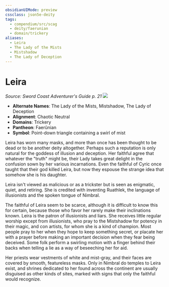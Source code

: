 ```yaml
---
obsidianUIMode: preview
cssclass: json5e-deity
tags:
  - compendium/src/scag
  - deity/faerunian
  - domain/trickery
aliases:
  - Leira
  - The Lady of the Mists
  - Mistshadow
  - The Lady of Deception
---
```

# Leira
*Source: Sword Coast Adventurer's Guide p. 21* 
![](/compendium/deities/img/symbol-of-leira.jpg#symbol)

- **Alternate Names**: The Lady of the Mists, Mistshadow, The Lady of Deception
- **Alignment**: Chaotic Neutral
- **Domains**: Trickery
- **Pantheon**: Faerûnian
- **Symbol**: Point-down triangle containing a swirl of mist

Leira has worn many masks, and more than once has been thought to be dead or to be another deity altogether. Perhaps such a reputation is only natural for the goddess of illusion and deception. Her faithful agree that whatever the "truth" might be, their Lady takes great delight in the confusion sown by her various incarnations. Even the faithful of Cyric once taught that their god killed Leira, but now they espouse the strange idea that somehow she is his daughter.

Leira isn't viewed as malicious or as a trickster but is seen as enigmatic, quiet, and retiring. She is credited with inventing Ruathlek, the language of illusionists and the spoken tongue of Nimbral.

The faithful of Leira seem to be scarce, although it is difficult to know this for certain, because those who favor her rarely make their inclinations known. Leira is the patron of illusionists and liars. She receives little regular worship except from illusionists, who pray to the Mistshadow for potency in their magic, and con artists, for whom she is a kind of champion. Most people pray to her when they hope to keep something secret, or placate her with a prayer before making an important decision when they fear being deceived. Some folk perform a swirling motion with a finger behind their backs when telling a lie as a way of beseeching her for aid.

Her priests wear vestments of white and mist-gray, and their faces are covered by smooth, featureless masks. Only in Nimbral do temples to Leira exist, and shrines dedicated to her found across the continent are usually disguised as other kinds of sites, marked with signs that only the faithful would recognize.